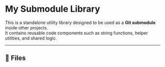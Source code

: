 # My Submodule Library

This is a standalone utility library designed to be used as a **Git submodule** inside other projects.  
It contains reusable code components such as string functions, helper utilities, and shared logic.

---

## 📁 Files

